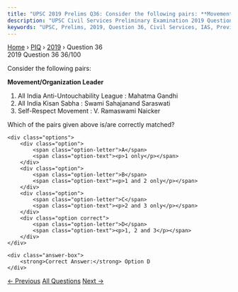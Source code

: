 ```yaml
---
title: "UPSC 2019 Prelims Q36: Consider the following pairs: **Movement/Organization Leader..."
description: "UPSC Civil Services Preliminary Examination 2019 Question 36 with options and answer"
keywords: "UPSC, Prelims, 2019, Question 36, Civil Services, IAS, Previous Year Questions"
---
```


<nav class="breadcrumb">
    <a href="../../">Home</a>
    <span>›</span>
    <a href="../">PIQ</a>
    <span>›</span>
    <a href="./">2019</a>
    <span>›</span>
    <span>Question 36</span>
</nav>

<div class="question-header">
    <div class="question-meta">
        <span class="year-badge">2019</span>
        <span class="question-number">Question 36</span>
        <span class="progress">36/100</span>
    </div>
    <div class="progress-bar">
        <div class="progress-fill" style="width: 36.0%"></div>
    </div>
</div>

<div class="question-content">
    <div class="question-text">
        <p>Consider the following pairs:</p>
<p><strong>Movement/Organization Leader</strong></p>
<ol>
<li>All India Anti-Untouchability League : Mahatma Gandhi</li>
<li>All India Kisan Sabha : Swami Sahajanand Saraswati</li>
<li>Self-Respect Movement : V. Ramaswami Naicker</li>
</ol>
<p>Which of the pairs given above is/are correctly matched?</p>
    </div>
    
    <div class="options">
        <div class="option">
            <span class="option-letter">A</span>
            <span class="option-text"><p>1 only</p></span>
        </div>
        <div class="option">
            <span class="option-letter">B</span>
            <span class="option-text"><p>1 and 2 only</p></span>
        </div>
        <div class="option">
            <span class="option-letter">C</span>
            <span class="option-text"><p>2 and 3 only</p></span>
        </div>
        <div class="option correct">
            <span class="option-letter">D</span>
            <span class="option-text"><p>1, 2 and 3</p></span>
        </div>
    </div>

    <div class="answer-box">
        <strong>Correct Answer:</strong> Option D
    </div>
</div>

<div class="question-nav">
    <a href="../q035-with-reference-to-swadeshi-movement-consider-the-f/" class="nav-btn prev">← Previous</a>
    <a href="../" class="nav-btn center">All Questions</a>
    <a href="../q037-which-one-of-the-following-is-not-a-harappan-site/" class="nav-btn next">Next →</a>
</div>
